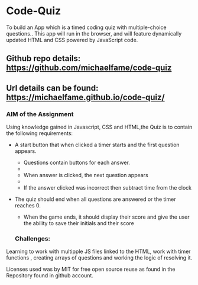 # Code-Quiz

To build an App which is a timed coding quiz with multiple-choice questions.. This app will run in the browser, and will feature dynamically updated HTML and CSS powered by JavaScript code.

## Github repo details: https://github.com/michaelfame/code-quiz

## Url details can be found: https://michaelfame.github.io/code-quiz/

### AIM of the Assignment

Using knowledge gained in Javascript, CSS and HTML,the Quiz is to contain the following requirements:

* A start button that when clicked a timer starts and the first question appears.
 
  * Questions contain buttons for each answer.
  * 
  * When answer is clicked, the next question appears
  * 
  * If the answer clicked was incorrect then subtract time from the clock

* The quiz should end when all questions are answered or the timer reaches 0.

  * When the game ends, it should display their score and give the user the ability to save their initials and their score
  
  ### Challenges:
Learning to work with multipple JS files linked to the HTML, work with timer functions , creating arrays of questions and working the logic of resolving it.

 Licenses used was by MIT for free open source reuse as found in the Repository found in github account.
